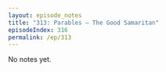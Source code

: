 ```yaml
---
layout: episode_notes
title: "313: Parables — The Good Samaritan"
episodeIndex: 316
permalink: /ep/313
---
```

No notes yet.
